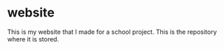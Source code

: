 # website
 This is my website that I made for a school project. This is the repository where it is stored.
